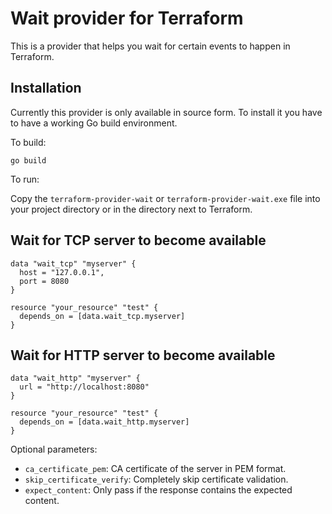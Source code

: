 # Wait provider for Terraform

This is a provider that helps you wait for certain events to happen in Terraform.

## Installation

Currently this provider is only available in source form. To install it you have to have a working Go 
build environment.

To build:

```
go build
```

To run:

Copy the `terraform-provider-wait` or `terraform-provider-wait.exe` file into your project directory or in
the directory next to Terraform.

## Wait for TCP server to become available

```hcl-terraform
data "wait_tcp" "myserver" {
  host = "127.0.0.1",
  port = 8080
}

resource "your_resource" "test" {
  depends_on = [data.wait_tcp.myserver]
}
```

## Wait for HTTP server to become available

```hcl-terraform
data "wait_http" "myserver" {
  url = "http://localhost:8080"
}

resource "your_resource" "test" {
  depends_on = [data.wait_http.myserver]
}
```

Optional parameters:

- `ca_certificate_pem`: CA certificate of the server in PEM format.
- `skip_certificate_verify`: Completely skip certificate validation.
- `expect_content`: Only pass if the response contains the expected content.